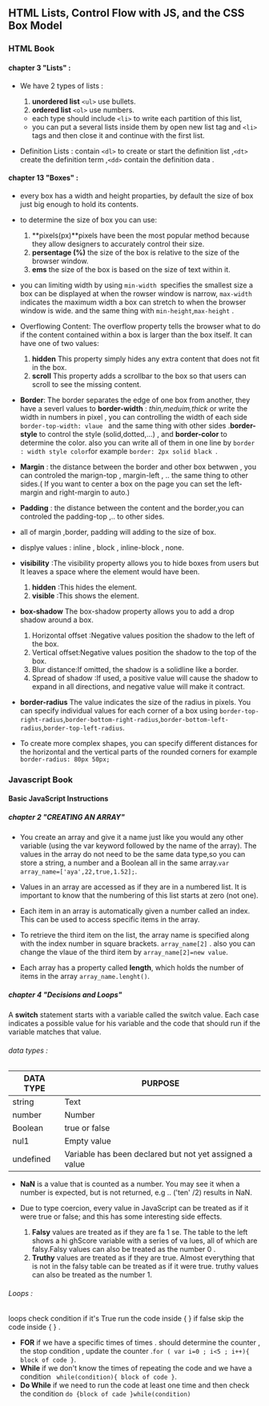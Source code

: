 ## HTML Lists, Control Flow with JS, and the CSS Box Model 
### HTML Book 
#### chapter 3 "Lists" :
* We have 2 types of lists :  
     1. **unordered list**  `<ul>` use bullets.
     2. **ordered list** `<ol>` use numbers.
     * each type should include `<li>` to write each partition of this list,
     * you can put a several lists inside them by open new list tag and `<li>` tags and then close it and continue with the first list.

* Definition Lists : contain `<dl>` to create or start the definition list ,`<dt>` create the definition term ,`<dd>` contain the definition data .

#### chapter 13 "Boxes" :
* every box has a width and height proparties, by default the size of box just big enough to hold its contents.
* to determine the size of box you can use:
     1. **pixels(px)**pixels have been the most popular method because they allow designers to accurately control their size.
     2. **persentage (%)** the size of the box is relative to the size of the browser window.
     3. **ems** the size of the box is based on the size of text within it.
* you can limiting width by using `min-width `specifies the smallest size a box can be displayed at when the  rowser window is narrow, `max-width` indicates the maximum width a box can stretch to when the browser window is wide. and the same thing with `min-height`,`max-height` .

* Overflowing Content: The overflow property tells the browser what to do if the content contained within a box is larger than the box itself. It can have one of two values:
     1. **hidden** This property simply hides any extra content that does not fit in the box.
     2. **scroll** This property adds a scrollbar to the box so that users can scroll to see the missing content.

* **Border**: The border separates the edge of one box from another, they have a severl values to **border-width** : *thin,meduim,thick* or write the width in numbers in pixel , you can controlling the width of each side `border-top-width: vlaue ` and the same thing with other sides .**border-style** to control the style (solid,dotted,...) , and **border-color** to determine the color. also you can write all of them in one line by `border : width style color`for example `border: 2px solid black `.
* **Margin** : the distance between the border and other box betwwen , you can controled the marign-top , margin-left , .. the same thing to other sides.( If you want to center a box on the page you can set the left-margin and right-margin to auto.)
* **Padding** : the distance between the content and the border,you can controled the padding-top ,.. to other sides.

* all of margin ,border, padding will adding to the size of box.

* displye values : inline , block , inline-block , none.
 
* **visibility** :The visibility property allows you to hide boxes from users but It leaves a space where the element would have been. 
     1. **hidden** :This hides the element.
     2. **visible** :This shows the element.

* **box-shadow** The box-shadow property allows you to add a drop shadow around a box.
     1. Horizontal offset :Negative values position the shadow to the left of the box.
     2. Vertical offset:Negative values position the shadow to the top of the box.
     3. Blur distance:If omitted, the shadow is a solidline like a border.
     4. Spread of shadow :If used, a positive value will cause the shadow to expand in all directions, and negative value will make it contract.

* **border-radius** The value indicates the size of the radius in pixels. You can specify individual values
for each corner of a box using `border-top-right-radius`,`border-bottom-right-radius`,`border-bottom-left-radius`,`border-top-left-radius`. 
* To create more complex shapes, you can specify different distances for the horizontal and the vertical parts of the rounded corners for example `border-radius: 80px 50px;`


### Javascript Book 
#### Basic JavaScript Instructions
##### chapter 2 "CREATING AN ARRAY"
* You create an array and give it a name just like you would any other variable (using the var keyword followed by the name of the array). The values in the array do not need to be the same data type,so you can store a string, a number and a Boolean all in the same array.`var array_name=['aya',22,true,1.52];`.

* Values in an array are accessed as if they are in a numbered list. It is important to know that the numbering of this list starts at zero (not one).
* Each item in an array is automatically given a number called an index. This can be used to access specific items in the array.
* To retrieve the third item on the list, the array name is specified along with the index number in square brackets. `array_name[2]` . also you can change the vlaue of the third item by `array_name[2]=new value`.
* Each array has a property called **length**, which holds the number of items in the array `array_name.lenght()`.


##### chapter 4 "Decisions and Loops"
A **switch** statement starts with a variable called the switch value. Each case indicates a possible value for his variable and the code that should run if the variable matches that value.

###### data types :
DATA TYPE | PURPOSE
---------|--------
string |Text
number| Number
Boolean |true or false
nul1 |Empty value
undefined |Variable has been declared but not yet assigned a value

* **NaN** is a value that is counted as a number. You may see it when a number is expected, but is not returned, e.g .. ('ten' /2) results in NaN.

* Due to type coercion, every value in JavaScript can be treated as if it were true or false; and this has some interesting side effects.
     1. **Falsy** values are treated as if they are fa 1 se. The table to the left shows a hi ghScore variable with a series of va lues, all of which are falsy.Falsy values can also be treated as the number 0 .
     2. **Truthy** values are treated as if they are true. Almost everything that is not in the falsy table can be treated as if it were true. truthy values can also be treated as the number 1.

###### Loops :
 loops check condition if it's True run the code inside { } if false skip the code inside { } .
   * **FOR** if we have a specific times of times . should determine the counter , the stop condition , update the counter .`for ( var i=0 ; i<5 ; i++){ block of code }`.
   * **While** if we don't know the times of repeating the code and we have a condition ` while(condition){ block of code }`.
   * **Do While** if we need to run the code at least one time and then check the condition `do {block of cade }while(condition)`